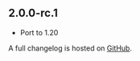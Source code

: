 ## 2.0.0-rc.1
- Port to 1.20

A full changelog is hosted on [GitHub](https://github.com/Trikzon/ash-api/blob/1.20/CHANGELOG.md).
